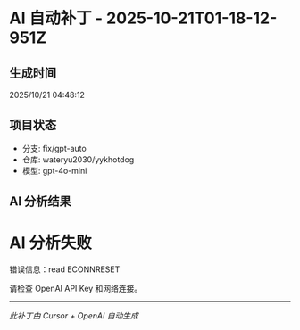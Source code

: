 # AI 自动补丁 - 2025-10-21T01-18-12-951Z

## 生成时间
2025/10/21 04:48:12

## 项目状态
- 分支: fix/gpt-auto
- 仓库: wateryu2030/yykhotdog
- 模型: gpt-4o-mini

## AI 分析结果

# AI 分析失败

错误信息：read ECONNRESET

请检查 OpenAI API Key 和网络连接。

---
*此补丁由 Cursor + OpenAI 自动生成*
